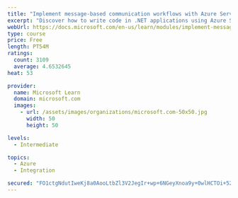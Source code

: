 ```yaml
---
title: "Implement message-based communication workflows with Azure Service Bus"
excerpt: "Discover how to write code in .NET applications using Azure Service Bus for communications that can handle high demand, low bandwidth, and hardware failures."
webUrl: https://docs.microsoft.com/en-us/learn/modules/implement-message-workflows-with-service-bus/
type: course
price: Free
length: PT54M
ratings:
  count: 3109
  average: 4.6532645
heat: 53

provider:
  name: Microsoft Learn
  domain: microsoft.com
  images:
    - url: /assets/images/organizations/microsoft.com-50x50.jpg
      width: 50
      height: 50

levels:
  - Intermediate

topics:
  - Azure
  - Integration

secured: "FO1ctgNdutIweKj8a0AooLtbZl3V2JegIr+wp+6NGeyXnoa9y+0wlHCTOi+52c53MxZWO1xXsAp1tl2TTFBU9cLXn8ez77u7V5NV4a91Gm9TY6tNEaj2rUgg2oIeolxQK+mmGogrVVNHkO3tyrD2SmErLhqGNw0BgiWrZoi0PI5japilGv/AnpbEMjtL38ZHwwjDSV+hC/tfzccAXGzUenAuqp3pm6v0cEWIB+Nwjyv9u/KiU7Hb++kSmnKrm8MrKtmxtjWtQ+PGVGIVKBtiInHn+E6/NnBx/EGLBRiIGtFhRhGVuhl7Pb1Trb5kNWNwtsZ0HEkCv1cwSBx50Ka01DDiDh8vj9AfzgoJ2msLItWwE8D5gqdQkNlCGgEJM3cLVMStYG0G7pbu6U0D85KYV7b4LHzEpMSnZwT5UHUisr4=;8BqE7YuqawfYG3RphdYG3Q=="
---
```


